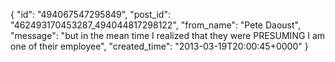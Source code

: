  {
   "id": "494067547295849",
   "post_id": "462493170453287_494044817298122",
   "from_name": "Pete Daoust",
   "message": "but in the mean time I realized that they were PRESUMING I am one of their employee",
   "created_time": "2013-03-19T20:00:45+0000"
 }
